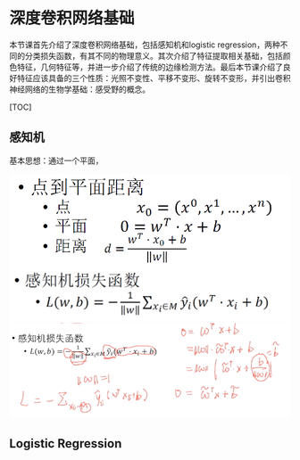 # 深度卷积网络基础

本节课首先介绍了深度卷积网络基础，包括感知机和logistic regression，两种不同的分类损失函数，有其不同的物理意义。其次介绍了特征提取相关基础，包括颜色特征，几何特征等，并进一步介绍了传统的边缘检测方法。最后本节课介绍了良好特征应该具备的三个性质：光照不变性、平移不变形、旋转不变形，并引出卷积神经网络的生物学基础：感受野的概念。

<!--more-->

[TOC]



 ## 感知机

基本思想：通过一个平面，

<div align='center'>
  <img src='assets/distance.png' width='600'>
</div>

<div align='center'>
  <img src='assets/loss.png' width='600'>
</div>

<div align='center'>
  <img src='assets/proof.png' width='600'>
</div>



## Logistic Regression



